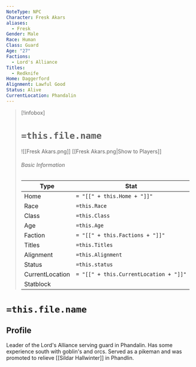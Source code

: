 ```yaml
---
NoteType: NPC
Character: Fresk Akars
aliases:
  - Fresk
Gender: Male
Race: Human
Class: Guard
Age: "27"
Factions:
  - Lord's Alliance
Titles:
  - Redknife
Home: Daggerford
Alignment: Lawful Good
Status: Alive
CurrentLocation: Phandalin
---
```




> [!infobox]
> # `=this.file.name`
> ![[Fresk Akars.png]]
> [[Fresk Akars.png|Show to Players]]
> ###### Basic Information
> Type |  Stat |
> ---|---|
> Home | `= "[[" + this.Home + "]]"`|
> Race | `=this.Race` |
> Class | `=this.Class` |
> Age | `=this.Age` |
> Faction | `= "[[" + this.Factions + "]]"`|
> Titles | `=this.Titles` |
> Alignment | `=this.Alignment` |
> Status | `=this.status` |
> CurrentLocation| `= "[[" + this.CurrentLocation + "]]"`|
> Statblock | 

# `=this.file.name`
## Profile
Leader of the Lord's Alliance serving guard in Phandalin.  Has some experience south with goblin's and orcs.  Served as a pikeman and was promoted to relieve [[Sildar Hallwinter]] in Phandlin.  